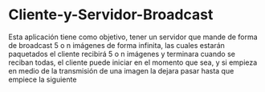 # Cliente-y-Servidor-Broadcast

Esta aplicación tiene como objetivo, tener un servidor que mande de forma de broadcast 5 o n imágenes de forma infinita, las cuales estarán paquetados el cliente recibirá 5 o n imágenes y terminara cuando se reciban todas, el cliente puede iniciar en el momento que sea, y si empieza en medio de la transmisión de una imagen la dejara pasar hasta que empiece la siguiente
